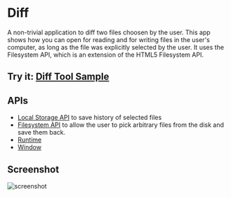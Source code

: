 # Diff

A non-trivial application to diff two files choosen by the user. This app shows how you can open for reading and for writing files in the user's computer, as long as the file was explicitly selected by the user. It uses the Filesystem API, which is an extension of the HTML5 Filesystem API.

## Try it: [Diff Tool Sample](https://chrome.google.com/webstore/detail/diff-tool/knammbkafbpckgibgjilgpcnpacmecme)

## APIs

* [Local Storage API](http://developer.chrome.com/trunk/apps/storage.html) to save history of selected files
* [Filesystem API](http://developer.chrome.com/trunk/apps/app_storage.html) to allow the user to pick arbitrary files from the disk and save them back.
* [Runtime](http://developer.chrome.com/trunk/apps/app.runtime.html)
* [Window](http://developer.chrome.com/trunk/apps/app.window.html)

     
## Screenshot
![screenshot](https://raw.github.com/GoogleChrome/chrome-app-samples/master/diff/assets/screenshot_1280_800.png)

